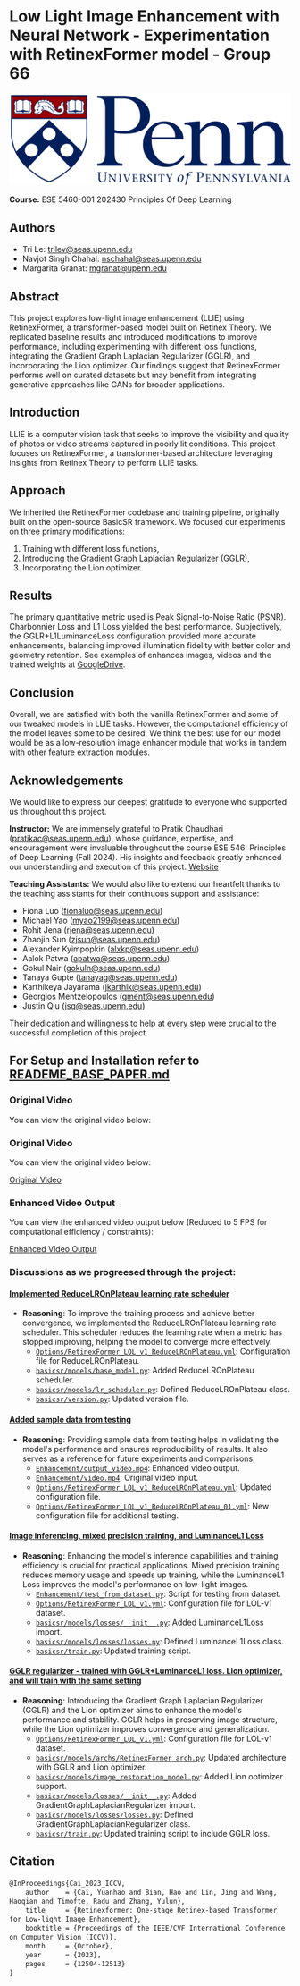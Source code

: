 # Low Light Image Enhancement with Neural Network - Experimentation with RetinexFormer model - Group 66

![University of Pennsylvania](reade_me_assets/UniversityofPennsylvania_FullLogo_RGB.png)

**Course:** ESE 5460-001 202430 Principles Of Deep Learning

## Authors
- Tri Le: [trilev@seas.upenn.edu](mailto:trilev@seas.upenn.edu)
- Navjot Singh Chahal: [nschahal@seas.upenn.edu](mailto:nschahal@seas.upenn.edu)
- Margarita Granat: [mgranat@upenn.edu](mailto:mgranat@upenn.edu)

## Abstract
This project explores low-light image enhancement (LLIE) using RetinexFormer, a transformer-based model built on Retinex Theory. We replicated baseline results and introduced modifications to improve performance, including experimenting with different loss functions, integrating the Gradient Graph Laplacian Regularizer (GGLR), and incorporating the Lion optimizer. Our findings suggest that RetinexFormer performs well on curated datasets but may benefit from integrating generative approaches like GANs for broader applications.

## Introduction
LLIE is a computer vision task that seeks to improve the visibility and quality of photos or video streams captured in poorly lit conditions. This project focuses on RetinexFormer, a transformer-based architecture leveraging insights from Retinex Theory to perform LLIE tasks.

## Approach
We inherited the RetinexFormer codebase and training pipeline, originally built on the open-source BasicSR framework. We focused our experiments on three primary modifications:
1. Training with different loss functions,
2. Introducing the Gradient Graph Laplacian Regularizer (GGLR),
3. Incorporating the Lion optimizer.

## Results
The primary quantitative metric used is Peak Signal-to-Noise Ratio (PSNR). Charbonnier Loss and L1 Loss yielded the best performance. Subjectively, the GGLR+L1LuminanceLoss configuration provided more accurate enhancements, balancing improved illumination fidelity with better color and geometry retention.
See examples of enhances images, videos and the trained weights at [GoogleDrive](https://drive.google.com/drive/folders/1MOwvRiOAB3fAoSF83KVJW8EBdpXAcVKZ?usp=drive_link).

## Conclusion
Overall, we are satisfied with both the vanilla RetinexFormer and some of our tweaked models in LLIE tasks. However, the computational efficiency of the model leaves some to be desired. We think the best use for our model would be as a low-resolution image enhancer module that works in tandem with other feature extraction modules.

## Acknowledgements
We would like to express our deepest gratitude to everyone who supported us throughout this project. 

**Instructor:**
We are immensely grateful to Pratik Chaudhari ([pratikac@seas.upenn.edu](mailto:pratikac@seas.upenn.edu)), whose guidance, expertise, and encouragement were invaluable throughout the course ESE 546: Principles of Deep Learning (Fall 2024). His insights and feedback greatly enhanced our understanding and execution of this project. [Website](https://pratikac.github.io)

**Teaching Assistants:**
We would also like to extend our heartfelt thanks to the teaching assistants for their continuous support and assistance:
- Fiona Luo ([fionaluo@seas.upenn.edu](mailto:fionaluo@seas.upenn.edu))
- Michael Yao ([myao2199@seas.upenn.edu](mailto:myao2199@seas.upenn.edu))
- Rohit Jena ([rjena@seas.upenn.edu](mailto:rjena@seas.upenn.edu))
- Zhaojin Sun ([zjsun@seas.upenn.edu](mailto:zjsun@seas.upenn.edu))
- Alexander Kyimpopkin ([alxkp@seas.upenn.edu](mailto:alxkp@seas.upenn.edu))
- Aalok Patwa ([apatwa@seas.upenn.edu](mailto:apatwa@seas.upenn.edu))
- Gokul Nair ([gokuln@seas.upenn.edu](mailto:gokuln@seas.upenn.edu))
- Tanaya Gupte ([tanayag@seas.upenn.edu](mailto:tanayag@seas.upenn.edu))
- Karthikeya Jayarama ([jkarthik@seas.upenn.edu](mailto:jkarthik@seas.upenn.edu))
- Georgios Mentzelopoulos ([gment@seas.upenn.edu](mailto:gment@seas.upenn.edu))
- Justin Qiu ([jsq@seas.upenn.edu](mailto:jsq@seas.upenn.edu))

Their dedication and willingness to help at every step were crucial to the successful completion of this project.


## For Setup and Installation refer to [READEME_BASE_PAPER.md](README_BASE_PAPER.md)

### Original Video
You can view the original video below:

### Original Video
You can view the original video below:

[Original Video](Enhancement/video.mp4)

### Enhanced Video Output
You can view the enhanced video output below (Reduced to 5 FPS for computational efficiency / constraints):

[Enhanced Video Output](Enhancement/output_video.mp4)

### Discussions as we progreesed through the project:

#### [Implemented ReduceLROnPlateau learning rate scheduler](https://github.com/your-repo/commit/55766df)
- **Reasoning**: To improve the training process and achieve better convergence, we implemented the ReduceLROnPlateau learning rate scheduler. This scheduler reduces the learning rate when a metric has stopped improving, helping the model to converge more effectively.
  - [`Options/RetinexFormer_LOL_v1_ReduceLROnPlateau.yml`](Options/RetinexFormer_LOL_v1_ReduceLROnPlateau.yml): Configuration file for ReduceLROnPlateau.
  - [`basicsr/models/base_model.py`](basicsr/models/base_model.py): Added ReduceLROnPlateau scheduler.
  - [`basicsr/models/lr_scheduler.py`](basicsr/models/lr_scheduler.py): Defined ReduceLROnPlateau class.
  - [`basicsr/version.py`](basicsr/version.py): Updated version file.

#### [Added sample data from testing](https://github.com/your-repo/commit/1851527)
- **Reasoning**: Providing sample data from testing helps in validating the model's performance and ensures reproducibility of results. It also serves as a reference for future experiments and comparisons.
  - [`Enhancement/output_video.mp4`](Enhancement/output_video.mp4): Enhanced video output.
  - [`Enhancement/video.mp4`](Enhancement/video.mp4): Original video input.
  - [`Options/RetinexFormer_LOL_v1_ReduceLROnPlateau.yml`](Options/RetinexFormer_LOL_v1_ReduceLROnPlateau.yml): Updated configuration file.
  - [`Options/RetinexFormer_LOL_v1_ReduceLROnPlateau_01.yml`](Options/RetinexFormer_LOL_v1_ReduceLROnPlateau_01.yml): New configuration file for additional testing.

#### [Image inferencing, mixed precision training, and LuminanceL1 Loss](https://github.com/your-repo/commit/6781b4a)
- **Reasoning**: Enhancing the model's inference capabilities and training efficiency is crucial for practical applications. Mixed precision training reduces memory usage and speeds up training, while the LuminanceL1 Loss improves the model's performance on low-light images.
  - [`Enhancement/test_from_dataset.py`](Enhancement/test_from_dataset.py): Script for testing from dataset.
  - [`Options/RetinexFormer_LOL_v1.yml`](Options/RetinexFormer_LOL_v1.yml): Configuration file for LOL-v1 dataset.
  - [`basicsr/models/losses/__init__.py`](basicsr/models/losses/__init__.py): Added LuminanceL1Loss import.
  - [`basicsr/models/losses/losses.py`](basicsr/models/losses/losses.py): Defined LuminanceL1Loss class.
  - [`basicsr/train.py`](basicsr/train.py): Updated training script.

#### [GGLR regularizer - trained with GGLR+LuminanceL1 loss. Lion optimizer, and will train with the same setting](https://github.com/your-repo/commit/2e02bac)
- **Reasoning**: Introducing the Gradient Graph Laplacian Regularizer (GGLR) and the Lion optimizer aims to enhance the model's performance and stability. GGLR helps in preserving image structure, while the Lion optimizer improves convergence and generalization.
  - [`Options/RetinexFormer_LOL_v1.yml`](Options/RetinexFormer_LOL_v1.yml): Configuration file for LOL-v1 dataset.
  - [`basicsr/models/archs/RetinexFormer_arch.py`](basicsr/models/archs/RetinexFormer_arch.py): Updated architecture with GGLR and Lion optimizer.
  - [`basicsr/models/image_restoration_model.py`](basicsr/models/image_restoration_model.py): Added Lion optimizer support.
  - [`basicsr/models/losses/__init__.py`](basicsr/models/losses/__init__.py): Added GradientGraphLaplacianRegularizer import.
  - [`basicsr/models/losses/losses.py`](basicsr/models/losses/losses.py): Defined GradientGraphLaplacianRegularizer class.
  - [`basicsr/train.py`](basicsr/train.py): Updated training script to include GGLR loss.


## Citation
```shell
@InProceedings{Cai_2023_ICCV,
    author    = {Cai, Yuanhao and Bian, Hao and Lin, Jing and Wang, Haoqian and Timofte, Radu and Zhang, Yulun},
    title     = {Retinexformer: One-stage Retinex-based Transformer for Low-light Image Enhancement},
    booktitle = {Proceedings of the IEEE/CVF International Conference on Computer Vision (ICCV)},
    month     = {October},
    year      = {2023},
    pages     = {12504-12513}
}
```
